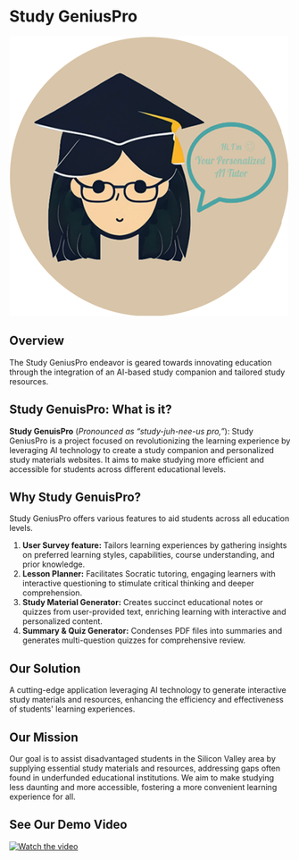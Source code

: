 # Study GeniusPro

![imaget](logo.png)

## Overview

The Study GeniusPro endeavor is geared towards innovating education through the integration of an AI-based study companion and tailored study resources.


## Study GenuisPro: What is it?

**Study GenuisPro** (*Pronounced as “study-juh-nee-us pro,”*):
Study GeniusPro is a project focused on revolutionizing the learning experience by leveraging AI technology to create a study companion and personalized study materials websites. It aims to make studying more efficient and accessible for students across different educational levels.

## Why Study GenuisPro? 

Study GeniusPro offers various features to aid students across all education levels. 

1. **User Survey feature:** Tailors learning experiences by gathering insights on preferred learning styles, capabilities, course understanding, and prior knowledge.
2. **Lesson Planner:** Facilitates Socratic tutoring, engaging learners with interactive questioning to stimulate critical thinking and deeper comprehension.
3. **Study Material Generator:** Creates succinct educational notes or quizzes from user-provided text, enriching learning with interactive and personalized content.
4. **Summary & Quiz Generator:** Condenses PDF files into summaries and generates multi-question quizzes for comprehensive review.
   
## Our Solution
A cutting-edge application leveraging AI technology to generate interactive study materials and resources, enhancing the efficiency and effectiveness of students' learning experiences.

## Our Mission
Our goal is to assist disadvantaged students in the Silicon Valley area by supplying essential study materials and resources, addressing gaps often found in underfunded educational institutions. We aim to make studying less daunting and more accessible, fostering a more convenient learning experience for all.

## See Our Demo Video
[![Watch the video](/logo.png.png)](https://github.com/SophiaN150/Personalized-AI-Tutor/assets/165322447/b924e05a-0dc5-48b2-be94-8fd87380ed9e) 

